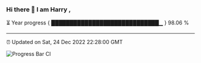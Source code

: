 ### Hi there 👋 I am Harry , 

⏳ Year progress { █████████████████████████████▁ } 98.06 %

---

⏰ Updated on Sat, 24 Dec 2022 22:28:00 GMT

![Progress Bar CI](https://github.com/duykhang68/duykhang68/workflows/Progress%20Bar%20CI/badge.svg)

